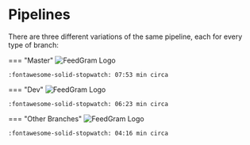 # Pipelines

There are three different variations of the same pipeline, each for every type of branch:

=== "Master"
    ![FeedGram Logo](img/pipeline-branch-master.svg)

    :fontawesome-solid-stopwatch: 07:53 min circa

=== "Dev"
    ![FeedGram Logo](img/pipeline-branch-dev.svg)

    :fontawesome-solid-stopwatch: 06:23 min circa

=== "Other Branches"
    ![FeedGram Logo](img/pipeline-branch-other.svg)

    :fontawesome-solid-stopwatch: 04:16 min circa

